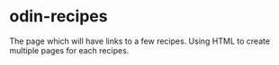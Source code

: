 # odin-recipes
The page which will have links to a few recipes.
Using HTML to create multiple pages for each recipes.